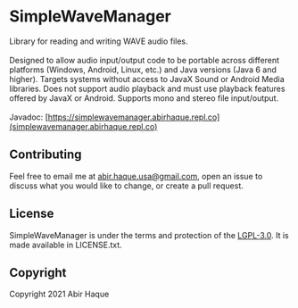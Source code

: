 # SimpleWaveManager

Library for reading and writing WAVE audio files.
<br>
<br>
Designed to allow audio input/output code to be portable across different platforms (Windows, Android, Linux, etc.) and Java versions (Java 6 and higher). Targets systems without access to JavaX Sound or Android Media libraries. Does not support audio playback and must use playback features offered by JavaX or Android. Supports mono and stereo file input/output.
<br>
<br>
Javadoc: [https://simplewavemanager.abirhaque.repl.co](simplewavemanager.abirhaque.repl.co)

## Contributing
Feel free to email me at <abir.haque.usa@gmail.com>, open an issue to discuss what you would like to change, or create a pull request.

## License
SimpleWaveManager is under the terms and protection of the [LGPL-3.0](https://www.gnu.org/licenses/lgpl-3.0.txt). It is made available in LICENSE.txt.

## Copyright
Copyright 2021 Abir Haque
